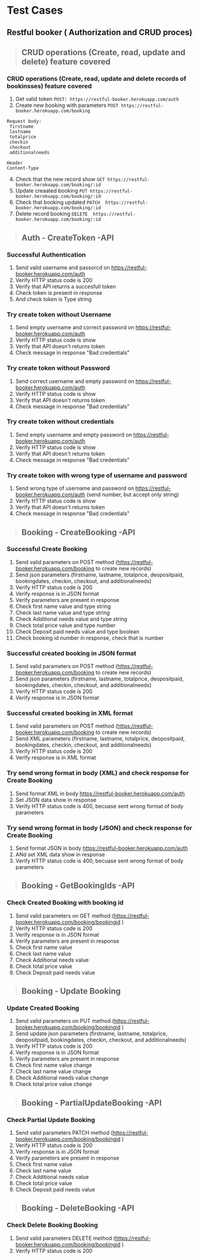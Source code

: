 # Test Cases
## Restful booker ( Authorization and CRUD proces)

><h2><summary> CRUD operations (Create, read, update and delete) feature covered</summary></h2>
  
### CRUD operations (Create, read, update and delete records of bookinsses) feature covered
1. Get valid token ```POST: https://restful-booker.herokuapp.com/auth```
2. Create new booking with parameters ```POST https://restful-booker.herokuapp.com/booking```
  ```
Request body:
   firstname 
   lastname
   totalprice
   checkin
   checkout
   additionalneeds
```
  ```
Header
  Content-Type
```
4. Check that the new record show  ```GET https://restful-booker.herokuapp.com/booking/:id```
5. Update creaated booking ```PUT https://restful-booker.herokuapp.com/booking/:id```
6. Check that booking updated ```PATCH  https://restful-booker.herokuapp.com/booking/:id```
7. Delete record booking ```DELETE  https://restful-booker.herokuapp.com/booking/:id```
   

><h2><summary> Auth - CreateToken -API  </summary></h2>
  
### Successful Authentication
1. Send valid username and passorcd on https://restful-booker.herokuapp.com/auth
2. Verify HTTP status code is 200
3. Verify that API returns a succesfull token
4. Check token is present in response
5. And check token is Type string 

### Try create token without Username
1. Send empty username and correct password on https://restful-booker.herokuapp.com/auth
2. Verify HTTP status code is show
3. Verify that API doesn't returns token
5. Check message in response "Bad credentials"
   
### Try create token without Password
1. Send correct username and empty password on https://restful-booker.herokuapp.com/auth
2. Verify HTTP status code is show
3. Verify that API doesn't returns token
5. Check message in response "Bad credentials"
  
### Try create token without credentials
1. Send empty username and empty password on https://restful-booker.herokuapp.com/auth
2. Verify HTTP status code is show
3. Verify that API doesn't returns token
5. Check message in response "Bad credentials"

### Try create token with wrong type of username and password
1. Send wrong type of username and password on https://restful-booker.herokuapp.com/auth (send number, but accept only string)
3. Verify HTTP status code is show
4. Verify that API doesn't returns token
5. Check message in response "Bad credentials"

><h2><summary> Booking - CreateBooking -API  </summary></h2>

### Successful Create Booking
1. Send valid parameters on POST method (https://restful-booker.herokuapp.com/booking to create new records)
3. Send json parameters (firstname, lastname, totalprice, deopositpaid, bookingdates, checkin, checkout, and additionalneeds)
4. Verify HTTP status code is 200
5. Verify response is in JSON format
6. Verify  parameters are present in response
7. Check first name value and type string 
8. Check last name value and type string 
9. Check Additional needs value and type string
10. Check total price value and type number
11. Check Deposit paid needs value and type boolean
12. Check booking id number in response, check that is number

### Successful created booking in JSON format
1. Send valid parameters on POST method (https://restful-booker.herokuapp.com/booking to create new records)
3. Send json parameters (firstname, lastname, totalprice, deopositpaid, bookingdates, checkin, checkout, and additionalneeds)
4. Verify HTTP status code is 200
5. Verify response is in JSON format

### Successful created booking in XML format
1. Send valid parameters on POST method (https://restful-booker.herokuapp.com/booking to create new records)
3. Send XML parameters (firstname, lastname, totalprice, deopositpaid, bookingdates, checkin, checkout, and additionalneeds)
4. Verify HTTP status code is 200
5. Verify response is in XML format
  
### Try send wrong format in body (XML) and check response for Create Booking
1. Send format XML in body https://restful-booker.herokuapp.com/auth
2. Set JSON data show in response
4. Verify HTTP status code is 400, becuase sent wrong format of body parameters

### Try send wrong format in body (JSON) and check response for Create Booking
1. Send format JSON in body https://restful-booker.herokuapp.com/auth
2. ANd set XML data show in response
4. Verify HTTP status code is 400, becuase sent wrong format of body parameters

><h2><summary> Booking - GetBookingIds -API  </summary></h2>

### Check Created Booking  with booking id
1. Send valid parameters on GET method (https://restful-booker.herokuapp.com/booking/bookingid )
2.  Verify HTTP status code is 200
3.  Verify response is in JSON format
4.  Verify  parameters are present in response
5.  Check first name value
6.  Check last name value
7. Check Additional needs value
8. Check total price value
9. Check Deposit paid needs value

><h2><summary> Booking - Update Booking </summary></h2>

### Update Created Booking 
1. Send valid parameters on PUT method (https://restful-booker.herokuapp.com/booking/bookingid )
2. Send update json parameters (firstname, lastname, totalprice, deopositpaid, bookingdates, checkin, checkout, and additionalneeds)
4. Verify HTTP status code is 200
5. Verify response is in JSON format
6. Verify  parameters are present in response
7. Check first name value change
8. Check last name value change
9. Check Additional needs value change
10. Check total price value change


><h2><summary> Booking - PartialUpdateBooking -API  </summary></h2>

### Check Partial Update Booking
1. Send valid parameters  PATCH method (https://restful-booker.herokuapp.com/booking/bookingid )
2.  Verify HTTP status code is 200
3.  Verify response is in JSON format
4.  Verify  parameters are present in response
5.  Check first name value
6.  Check last name value
7. Check Additional needs value
8. Check total price value
9. Check Deposit paid needs value


    
><h2><summary> Booking - DeleteBooking -API  </summary></h2>

### Check Delete Booking Booking
1. Send valid parameters  DELETE method (https://restful-booker.herokuapp.com/booking/bookingid )
2. Verify HTTP status code is 200
   
    

    
